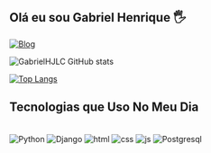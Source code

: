 ## Olá eu sou Gabriel Henrique 🖐️

[![Blog](https://img.shields.io/website?label=Front_Tecnologia.vercel.app&style=for-the-badge&url=https://sujeitoprogramador.com/)](https://frontecnologia.vercel.app)

![GabrielHJLC GitHub stats](https://github-readme-stats.vercel.app/api?username=GabrielHJLC&show_icons=true&theme=github_dark )

[![Top Langs](https://[github-readme-stats.vercel.app](https://github.com/GabrielHJLC/Django-3.9)/api/top-langs/?username=GabrielHJLC&layout=compact&theme=github_dark)](https://github.com/GabrielHJLC/Django-3.9)

## Tecnologias que Uso No Meu Dia

<div style="display:inline_block"><br/>
    <img align="center" alt="Python" src="https://img.shields.io/badge/Python-14354C?style=for-the-badge&logo=python&logoColor=white"></img>
    <img align="center" alt="Django" src="https://img.shields.io/badge/Django-092E20?style=for-the-badge&logo=django&logoColor=white"></img>
    <img align="center" alt="html" src="https://img.shields.io/badge/HTML5-E34F26?style=for-the-badge&logo=html5&logoColor=white"></img>
    <img align="center" alt="css" src="https://img.shields.io/badge/CSS3-1572B6?style=for-the-badge&logo=css3&logoColor=white"></img>
    <img align="center" alt="js" src="https://img.shields.io/badge/JavaScript-323330?style=for-the-badge&logo=javascript&logoColor=F7DF1E"></img>
    <img align="center" alt="Postgresql" src="https://img.shields.io/badge/PostgreSQL-316192?style=for-the-badge&logo=postgresql&logoColor=white"></img>
</div>
